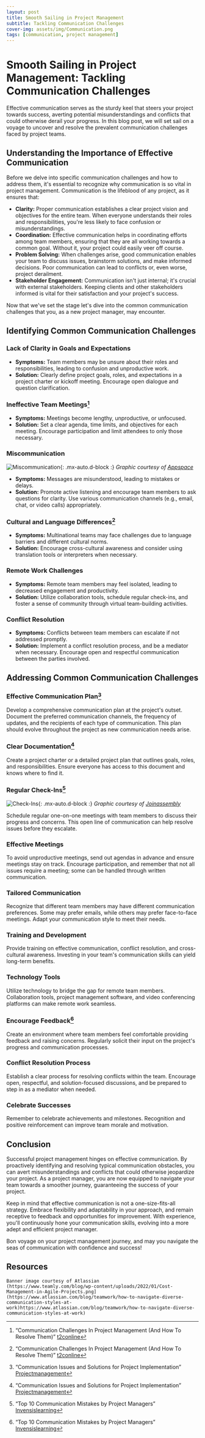 ```yaml
---
layout: post
title: Smooth Sailing in Project Management
subtitle: Tackling Communication Challenges
cover-img: assets/img/Communication.png
tags: [communication, project management]
---
```

# Smooth Sailing in Project Management: Tackling Communication Challenges

Effective communication serves as the sturdy keel that steers your project towards success, averting potential misunderstandings and conflicts that could otherwise derail your progress. In this blog post, we will set sail on a voyage to uncover and resolve the prevalent communication challenges faced by project teams.

## Understanding the Importance of Effective Communication

Before we delve into specific communication challenges and how to address them, it's essential to recognize why communication is so vital in project management. Communication is the lifeblood of any project, as it ensures that:

- **Clarity:** Proper communication establishes a clear project vision and objectives for the entire team. When everyone understands their roles and responsibilities, you're less likely to face confusion or misunderstandings.
- **Coordination:** Effective communication helps in coordinating efforts among team members, ensuring that they are all working towards a common goal. Without it, your project could easily veer off course.
- **Problem Solving:** When challenges arise, good communication enables your team to discuss issues, brainstorm solutions, and make informed decisions. Poor communication can lead to conflicts or, even worse, project derailment.
- **Stakeholder Engagement:** Communication isn't just internal; it's crucial with external stakeholders. Keeping clients and other stakeholders informed is vital for their satisfaction and your project's success.

Now that we've set the stage let's dive into the common communication challenges that you, as a new project manager, may encounter.

## Identifying Common Communication Challenges

### Lack of Clarity in Goals and Expectations

- **Symptoms:** Team members may be unsure about their roles and responsibilities, leading to confusion and unproductive work.
- **Solution:** Clearly define project goals, roles, and expectations in a project charter or kickoff meeting. Encourage open dialogue and question clarification.

### Ineffective Team Meetings[^1]

- **Symptoms:** Meetings become lengthy, unproductive, or unfocused.
- **Solution:** Set a clear agenda, time limits, and objectives for each meeting. Encourage participation and limit attendees to only those necessary.

### Miscommunication

![Miscommunication](/agile-blog/assets/img/Communication.jpeg){: .mx-auto.d-block :}
*Graphic courtesy of [Appspace](https://www.appspace.com/resources/blog/the-hidden-effects-of-employee-miscommunication-on-workplace-productivity)*

- **Symptoms:** Messages are misunderstood, leading to mistakes or delays.
- **Solution:** Promote active listening and encourage team members to ask questions for clarity. Use various communication channels (e.g., email, chat, or video calls) appropriately.

### Cultural and Language Differences[^1]

- **Symptoms:** Multinational teams may face challenges due to language barriers and different cultural norms.
- **Solution:** Encourage cross-cultural awareness and consider using translation tools or interpreters when necessary.

### Remote Work Challenges

- **Symptoms:** Remote team members may feel isolated, leading to decreased engagement and productivity.
- **Solution:** Utilize collaboration tools, schedule regular check-ins, and foster a sense of community through virtual team-building activities.

### Conflict Resolution

- **Symptoms:** Conflicts between team members can escalate if not addressed promptly.
- **Solution:** Implement a conflict resolution process, and be a mediator when necessary. Encourage open and respectful communication between the parties involved.

## Addressing Common Communication Challenges

### Effective Communication Plan[^3]

Develop a comprehensive communication plan at the project's outset. Document the preferred communication channels, the frequency of updates, and the recipients of each type of communication. This plan should evolve throughout the project as new communication needs arise.

### Clear Documentation[^3]

Create a project charter or a detailed project plan that outlines goals, roles, and responsibilities. Ensure everyone has access to this document and knows where to find it.

### Regular Check-Ins[^2]

![Check-Ins](/agile-blog/assets/img/Check-Ins.png){: .mx-auto.d-block :}
*Graphic courtesy of [Joinassembly](https://www.joinassembly.com/blog/how-to-make-weekly-check-ins-productive)*


Schedule regular one-on-one meetings with team members to discuss their progress and concerns. This open line of communication can help resolve issues before they escalate.

### Effective Meetings

To avoid unproductive meetings, send out agendas in advance and ensure meetings stay on track. Encourage participation, and remember that not all issues require a meeting; some can be handled through written communication.

### Tailored Communication

Recognize that different team members may have different communication preferences. Some may prefer emails, while others may prefer face-to-face meetings. Adapt your communication style to meet their needs.

### Training and Development

Provide training on effective communication, conflict resolution, and cross-cultural awareness. Investing in your team's communication skills can yield long-term benefits.

### Technology Tools

Utilize technology to bridge the gap for remote team members. Collaboration tools, project management software, and video conferencing platforms can make remote work seamless.

### Encourage Feedback[^2]

Create an environment where team members feel comfortable providing feedback and raising concerns. Regularly solicit their input on the project's progress and communication processes.

### Conflict Resolution Process

Establish a clear process for resolving conflicts within the team. Encourage open, respectful, and solution-focused discussions, and be prepared to step in as a mediator when needed.

### Celebrate Successes

Remember to celebrate achievements and milestones. Recognition and positive reinforcement can improve team morale and motivation.

## Conclusion

Successful project management hinges on effective communication. By proactively identifying and resolving typical communication obstacles, you can avert misunderstandings and conflicts that could otherwise jeopardize your project. As a project manager, you are now equipped to navigate your team towards a smoother journey, guaranteeing the success of your project.

Keep in mind that effective communication is not a one-size-fits-all strategy. Embrace flexibility and adaptability in your approach, and remain receptive to feedback and opportunities for improvement. With experience, you'll continuously hone your communication skills, evolving into a more adept and efficient project manager.

Bon voyage on your project management journey, and may you navigate the seas of communication with confidence and success!

## Resources
[^1]: “Communication Challenges In Project Management (And How To Resolve Them)” [t2conline](https://t2conline.com/communication-challenges-in-project-management-and-how-to-resolve-them/)
[^2]: “Top 10 Communication Mistakes by Project Managers” [Invensislearning](https://www.invensislearning.com/blog/10-communication-mistakes-by-project-managers/)
[^3]: “Communication Issues and Solutions for Project Implementation” [Projectmanagement](https://www.projectmanagement.com/articles/396785/communication-issues-and-solutions-for-project-implementation#_=_)

~~~
Banner image courtesy of Atlassian
(https://www.teamly.com/blog/wp-content/uploads/2022/01/Cost-Management-in-Agile-Projects.png](https://www.atlassian.com/blog/teamwork/how-to-navigate-diverse-communication-styles-at-work)https://www.atlassian.com/blog/teamwork/how-to-navigate-diverse-communication-styles-at-work)
~~~
